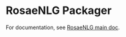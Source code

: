 <!--
Copyright 2019 Ludan Stoecklé
SPDX-License-Identifier: Apache-2.0
-->
# RosaeNLG Packager

For documentation, see [RosaeNLG main doc](https://rosaenlg.org).

